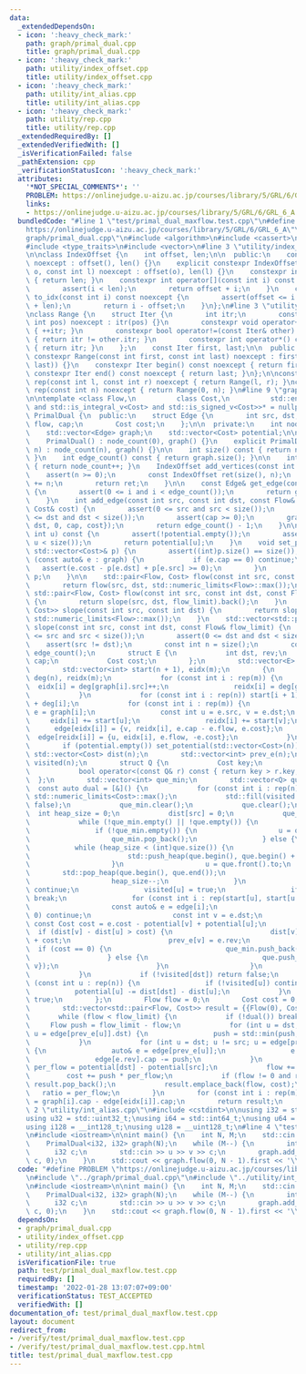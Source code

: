 ```yaml
---
data:
  _extendedDependsOn:
  - icon: ':heavy_check_mark:'
    path: graph/primal_dual.cpp
    title: graph/primal_dual.cpp
  - icon: ':heavy_check_mark:'
    path: utility/index_offset.cpp
    title: utility/index_offset.cpp
  - icon: ':heavy_check_mark:'
    path: utility/int_alias.cpp
    title: utility/int_alias.cpp
  - icon: ':heavy_check_mark:'
    path: utility/rep.cpp
    title: utility/rep.cpp
  _extendedRequiredBy: []
  _extendedVerifiedWith: []
  _isVerificationFailed: false
  _pathExtension: cpp
  _verificationStatusIcon: ':heavy_check_mark:'
  attributes:
    '*NOT_SPECIAL_COMMENTS*': ''
    PROBLEM: https://onlinejudge.u-aizu.ac.jp/courses/library/5/GRL/6/GRL_6_A
    links:
    - https://onlinejudge.u-aizu.ac.jp/courses/library/5/GRL/6/GRL_6_A
  bundledCode: "#line 1 \"test/primal_dual_maxflow.test.cpp\"\n#define PROBLEM \"\
    https://onlinejudge.u-aizu.ac.jp/courses/library/5/GRL/6/GRL_6_A\"\n#line 2 \"\
    graph/primal_dual.cpp\"\n#include <algorithm>\n#include <cassert>\n#include <limits>\n\
    #include <type_traits>\n#include <vector>\n#line 3 \"utility/index_offset.cpp\"\
    \n\nclass IndexOffset {\n    int offset, len;\n\n  public:\n    constexpr IndexOffset()\
    \ noexcept : offset(), len() {}\n    explicit constexpr IndexOffset(const int\
    \ o, const int l) noexcept : offset(o), len(l) {}\n    constexpr int size() const\
    \ { return len; }\n    constexpr int operator[](const int i) const noexcept {\n\
    \        assert(i < len);\n        return offset + i;\n    }\n    constexpr int\
    \ to_idx(const int i) const noexcept {\n        assert(offset <= i and i < offset\
    \ + len);\n        return i - offset;\n    }\n};\n#line 3 \"utility/rep.cpp\"\n\
    \nclass Range {\n    struct Iter {\n        int itr;\n        constexpr Iter(const\
    \ int pos) noexcept : itr(pos) {}\n        constexpr void operator++() noexcept\
    \ { ++itr; }\n        constexpr bool operator!=(const Iter& other) const noexcept\
    \ { return itr != other.itr; }\n        constexpr int operator*() const noexcept\
    \ { return itr; }\n    };\n    const Iter first, last;\n\n  public:\n    explicit\
    \ constexpr Range(const int first, const int last) noexcept : first(first), last(std::max(first,\
    \ last)) {}\n    constexpr Iter begin() const noexcept { return first; }\n   \
    \ constexpr Iter end() const noexcept { return last; }\n};\n\nconstexpr Range\
    \ rep(const int l, const int r) noexcept { return Range(l, r); }\nconstexpr Range\
    \ rep(const int n) noexcept { return Range(0, n); }\n#line 9 \"graph/primal_dual.cpp\"\
    \n\ntemplate <class Flow,\n          class Cost,\n          std::enable_if_t<std::is_integral_v<Flow>\
    \ and std::is_integral_v<Cost> and std::is_signed_v<Cost>>* = nullptr>\nclass\
    \ PrimalDual {\n  public:\n    struct Edge {\n        int src, dst;\n        Flow\
    \ flow, cap;\n        Cost cost;\n    };\n\n  private:\n    int node_count;\n\
    \    std::vector<Edge> graph;\n    std::vector<Cost> potential;\n\n  public:\n\
    \    PrimalDual() : node_count(0), graph() {}\n    explicit PrimalDual(const int\
    \ n) : node_count(n), graph() {}\n\n    int size() const { return node_count;\
    \ }\n    int edge_count() const { return graph.size(); }\n\n    int add_vertex()\
    \ { return node_count++; }\n    IndexOffset add_vertices(const int n) {\n    \
    \    assert(n >= 0);\n        const IndexOffset ret(size(), n);\n        node_count\
    \ += n;\n        return ret;\n    }\n\n    const Edge& get_edge(const int i) const\
    \ {\n        assert(0 <= i and i < edge_count());\n        return graph[i];\n\
    \    }\n    int add_edge(const int src, const int dst, const Flow& cap, const\
    \ Cost& cost) {\n        assert(0 <= src and src < size());\n        assert(0\
    \ <= dst and dst < size());\n        assert(cap >= 0);\n        graph.push_back(Edge{src,\
    \ dst, 0, cap, cost});\n        return edge_count() - 1;\n    }\n\n    Cost get_potential(const\
    \ int u) const {\n        assert(!potential.empty());\n        assert(0 <= u and\
    \ u < size());\n        return potential[u];\n    }\n    void set_potential(const\
    \ std::vector<Cost>& p) {\n        assert((int)p.size() == size());\n        for\
    \ (const auto& e : graph) {\n            if (e.cap == 0) continue;\n         \
    \   assert(e.cost - p[e.dst] + p[e.src] >= 0);\n        }\n        potential =\
    \ p;\n    }\n\n    std::pair<Flow, Cost> flow(const int src, const int dst) {\n\
    \        return flow(src, dst, std::numeric_limits<Flow>::max());\n    }\n   \
    \ std::pair<Flow, Cost> flow(const int src, const int dst, const Flow& flow_limit)\
    \ {\n        return slope(src, dst, flow_limit).back();\n    }\n    std::vector<std::pair<Flow,\
    \ Cost>> slope(const int src, const int dst) {\n        return slope(src, dst,\
    \ std::numeric_limits<Flow>::max());\n    }\n    std::vector<std::pair<Flow, Cost>>\
    \ slope(const int src, const int dst, const Flow& flow_limit) {\n        assert(0\
    \ <= src and src < size());\n        assert(0 <= dst and dst < size());\n    \
    \    assert(src != dst);\n        const int n = size();\n        const int m =\
    \ edge_count();\n        struct E {\n            int dst, rev;\n            Flow\
    \ cap;\n            Cost cost;\n        };\n        std::vector<E> edge(2 * m);\n\
    \        std::vector<int> start(n + 1), eidx(m);\n        {\n            std::vector<int>\
    \ deg(n), reidx(m);\n            for (const int i : rep(m)) {\n              \
    \  eidx[i] = deg[graph[i].src]++;\n                reidx[i] = deg[graph[i].dst]++;\n\
    \            }\n            for (const int i : rep(n)) start[i + 1] = start[i]\
    \ + deg[i];\n            for (const int i : rep(m)) {\n                const auto&\
    \ e = graph[i];\n                const int u = e.src, v = e.dst;\n           \
    \     eidx[i] += start[u];\n                reidx[i] += start[v];\n          \
    \      edge[eidx[i]] = {v, reidx[i], e.cap - e.flow, e.cost};\n              \
    \  edge[reidx[i]] = {u, eidx[i], e.flow, -e.cost};\n            }\n        }\n\
    \        if (potential.empty()) set_potential(std::vector<Cost>(n));\n       \
    \ std::vector<Cost> dist(n);\n        std::vector<int> prev_e(n);\n        std::vector<char>\
    \ visited(n);\n        struct Q {\n            Cost key;\n            int to;\n\
    \            bool operator<(const Q& r) const { return key > r.key; }\n      \
    \  };\n        std::vector<int> que_min;\n        std::vector<Q> que;\n      \
    \  const auto dual = [&]() {\n            for (const int i : rep(n)) dist[i] =\
    \ std::numeric_limits<Cost>::max();\n            std::fill(visited.begin(), visited.end(),\
    \ false);\n            que_min.clear();\n            que.clear();\n          \
    \  int heap_size = 0;\n            dist[src] = 0;\n            que_min.push_back(src);\n\
    \            while (!que_min.empty() || !que.empty()) {\n                int u;\n\
    \                if (!que_min.empty()) {\n                    u = que_min.back();\n\
    \                    que_min.pop_back();\n                } else {\n         \
    \           while (heap_size < (int)que.size()) {\n                        heap_size++;\n\
    \                        std::push_heap(que.begin(), que.begin() + heap_size);\n\
    \                    }\n                    u = que.front().to;\n            \
    \        std::pop_heap(que.begin(), que.end());\n                    que.pop_back();\n\
    \                    heap_size--;\n                }\n                if (visited[u])\
    \ continue;\n                visited[u] = true;\n                if (u == dst)\
    \ break;\n                for (const int i : rep(start[u], start[u + 1])) {\n\
    \                    const auto& e = edge[i];\n                    if (e.cap ==\
    \ 0) continue;\n                    const int v = e.dst;\n                   \
    \ const Cost cost = e.cost - potential[v] + potential[u];\n                  \
    \  if (dist[v] - dist[u] > cost) {\n                        dist[v] = dist[u]\
    \ + cost;\n                        prev_e[v] = e.rev;\n                      \
    \  if (cost == 0) {\n                            que_min.push_back(v);\n     \
    \                   } else {\n                            que.push_back(Q{dist[v],\
    \ v});\n                        }\n                    }\n                }\n\
    \            }\n            if (!visited[dst]) return false;\n            for\
    \ (const int u : rep(n)) {\n                if (!visited[u]) continue;\n     \
    \           potential[u] -= dist[dst] - dist[u];\n            }\n            return\
    \ true;\n        };\n        Flow flow = 0;\n        Cost cost = 0, ratio = 0;\n\
    \        std::vector<std::pair<Flow, Cost>> result = {{Flow(0), Cost(0)}};\n \
    \       while (flow < flow_limit) {\n            if (!dual()) break;\n       \
    \     Flow push = flow_limit - flow;\n            for (int u = dst; u != src;\
    \ u = edge[prev_e[u]].dst) {\n                push = std::min(push, edge[edge[prev_e[u]].rev].cap);\n\
    \            }\n            for (int u = dst; u != src; u = edge[prev_e[u]].dst)\
    \ {\n                auto& e = edge[prev_e[u]];\n                e.cap += push;\n\
    \                edge[e.rev].cap -= push;\n            }\n            const Cost\
    \ per_flow = potential[dst] - potential[src];\n            flow += push;\n   \
    \         cost += push * per_flow;\n            if (flow != 0 and ratio == per_flow)\
    \ result.pop_back();\n            result.emplace_back(flow, cost);\n         \
    \   ratio = per_flow;\n        }\n        for (const int i : rep(m)) graph[i].flow\
    \ = graph[i].cap - edge[eidx[i]].cap;\n        return result;\n    }\n};\n#line\
    \ 2 \"utility/int_alias.cpp\"\n#include <cstdint>\n\nusing i32 = std::int32_t;\n\
    using u32 = std::uint32_t;\nusing i64 = std::int64_t;\nusing u64 = std::uint64_t;\n\
    using i128 = __int128_t;\nusing u128 = __uint128_t;\n#line 4 \"test/primal_dual_maxflow.test.cpp\"\
    \n#include <iostream>\n\nint main() {\n    int N, M;\n    std::cin >> N >> M;\n\
    \    PrimalDual<i32, i32> graph(N);\n    while (M--) {\n        int u, v;\n  \
    \      i32 c;\n        std::cin >> u >> v >> c;\n        graph.add_edge(u, v,\
    \ c, 0);\n    }\n    std::cout << graph.flow(0, N - 1).first << '\\n';\n}\n"
  code: "#define PROBLEM \"https://onlinejudge.u-aizu.ac.jp/courses/library/5/GRL/6/GRL_6_A\"\
    \n#include \"../graph/primal_dual.cpp\"\n#include \"../utility/int_alias.cpp\"\
    \n#include <iostream>\n\nint main() {\n    int N, M;\n    std::cin >> N >> M;\n\
    \    PrimalDual<i32, i32> graph(N);\n    while (M--) {\n        int u, v;\n  \
    \      i32 c;\n        std::cin >> u >> v >> c;\n        graph.add_edge(u, v,\
    \ c, 0);\n    }\n    std::cout << graph.flow(0, N - 1).first << '\\n';\n}"
  dependsOn:
  - graph/primal_dual.cpp
  - utility/index_offset.cpp
  - utility/rep.cpp
  - utility/int_alias.cpp
  isVerificationFile: true
  path: test/primal_dual_maxflow.test.cpp
  requiredBy: []
  timestamp: '2022-01-28 13:07:07+09:00'
  verificationStatus: TEST_ACCEPTED
  verifiedWith: []
documentation_of: test/primal_dual_maxflow.test.cpp
layout: document
redirect_from:
- /verify/test/primal_dual_maxflow.test.cpp
- /verify/test/primal_dual_maxflow.test.cpp.html
title: test/primal_dual_maxflow.test.cpp
---
```

